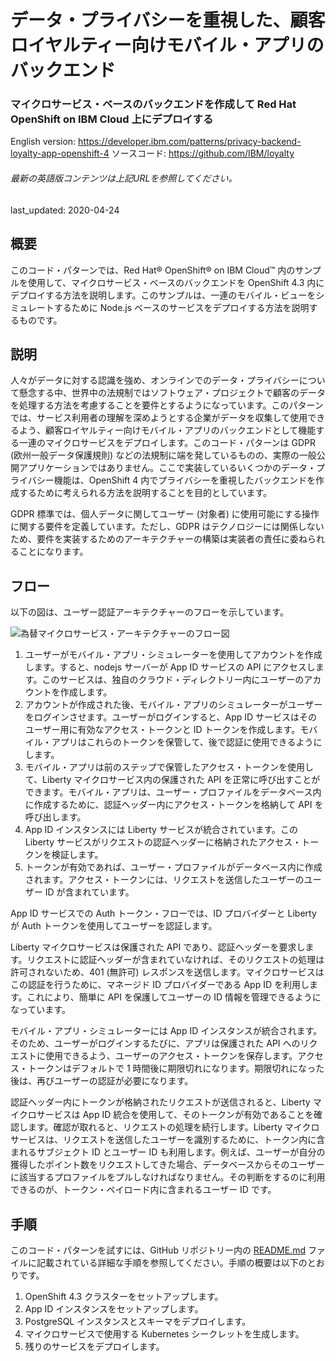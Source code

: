 # データ・プライバシーを重視した、顧客ロイヤルティー向けモバイル・アプリのバックエンド

### マイクロサービス・ベースのバックエンドを作成して Red Hat OpenShift on IBM Cloud 上にデプロイする

English version: https://developer.ibm.com/patterns/privacy-backend-loyalty-app-openshift-4
ソースコード: https://github.com/IBM/loyalty

###### 最新の英語版コンテンツは上記URLを参照してください。
last_updated: 2020-04-24

 
## 概要

このコード・パターンでは、Red Hat&reg; OpenShift&reg; on IBM Cloud&trade; 内のサンプルを使用して、マイクロサービス・ベースのバックエンドを OpenShift 4.3 内にデプロイする方法を説明します。このサンプルは、一連のモバイル・ビューをシミュレートするために Node.js ベースのサービスをデプロイする方法を説明するものです。

## 説明

人々がデータに対する認識を強め、オンラインでのデータ・プライバシーについて懸念する中、世界中の法規制ではソフトウェア・プロジェクトで顧客のデータを処理する方法を考慮することを要件とするようになっています。このパターンでは、サービス利用者の理解を深めようとする企業がデータを収集して使用できるよう、顧客ロイヤルティー向けモバイル・アプリのバックエンドとして機能する一連のマイクロサービスをデプロイします。このコード・パターンは GDPR (欧州一般データ保護規則) などの法規制に端を発しているものの、実際の一般公開アプリケーションではありません。ここで実装しているいくつかのデータ・プライバシー機能は、OpenShift 4 内でプライバシーを重視したバックエンドを作成するために考えられる方法を説明することを目的としています。

GDPR 標準では、個人データに関してユーザー (対象者) に使用可能にする操作に関する要件を定義しています。ただし、GDPR はテクノロジーには関係しないため、要件を実装するためのアーキテクチャーの構築は実装者の責任に委ねられることになります。

## フロー

以下の図は、ユーザー認証アーキテクチャーのフローを示しています。

![為替マイクロサービス・アーキテクチャーのフロー図](../../images/privacy-mobile-backend-architecture-diagram.png)

1. ユーザーがモバイル・アプリ・シミュレーターを使用してアカウントを作成します。すると、nodejs サーバーが App ID サービスの API にアクセスします。このサービスは、独自のクラウド・ディレクトリー内にユーザーのアカウントを作成します。
1. アカウントが作成された後、モバイル・アプリのシミュレーターがユーザーをログインさせます。ユーザーがログインすると、App ID サービスはそのユーザー用に有効なアクセス・トークンと ID トークンを作成します。モバイル・アプリはこれらのトークンを保管して、後で認証に使用できるようにします。
1. モバイル・アプリは前のステップで保管したアクセス・トークンを使用して、Liberty マイクロサービス内の保護された API を正常に呼び出すことができます。モバイル・アプリは、ユーザー・プロファイルをデータベース内に作成するために、認証ヘッダー内にアクセス・トークンを格納して API を呼び出します。
1. App ID インスタンスには Liberty サービスが統合されています。この Liberty サービスがリクエストの認証ヘッダーに格納されたアクセス・トークンを検証します。
1. トークンが有効であれば、ユーザー・プロファイルがデータベース内に作成されます。アクセス・トークンには、リクエストを送信したユーザーのユーザー ID が含まれています。

App ID サービスでの Auth トークン・フローでは、ID プロバイダーと Liberty が Auth トークンを使用してユーザーを認証します。

Liberty マイクロサービスは保護された API であり、認証ヘッダーを要求します。リクエストに認証ヘッダーが含まれていなければ、そのリクエストの処理は許可されないため、401 (無許可) レスポンスを送信します。マイクロサービスはこの認証を行うために、マネージド ID プロバイダーである App ID を利用します。これにより、簡単に API を保護してユーザーの ID 情報を管理できるようになっています。

モバイル・アプリ・シミュレーターには App ID インスタンスが統合されます。そのため、ユーザーがログインするたびに、アプリは保護された API へのリクエストに使用できるよう、ユーザーのアクセス・トークンを保存します。アクセス・トークンはデフォルトで 1 時間後に期限切れになります。期限切れになった後は、再びユーザーの認証が必要になります。

認証ヘッダー内にトークンが格納されたリクエストが送信されると、Liberty マイクロサービスは App ID 統合を使用して、そのトークンが有効であることを確認します。確認が取れると、リクエストの処理を続行します。Liberty マイクロサービスは、リクエストを送信したユーザーを識別するために、トークン内に含まれるサブジェクト ID とユーザー ID も利用します。例えば、ユーザーが自分の獲得したポイント数をリクエストしてきた場合、データベースからそのユーザーに該当するプロファイルをプルしなければなりません。その判断をするのに利用できるのが、トークン・ペイロード内に含まれるユーザー ID です。

## 手順

このコード・パターンを試すには、GitHub リポジトリー内の [README.md](https://github.com/IBM/loyalty/blob/master/README.md) ファイルに記載されている詳細な手順を参照してください。手順の概要は以下のとおりです。

1. OpenShift 4.3 クラスターをセットアップします。    
1. App ID インスタンスをセットアップします。
1. PostgreSQL インスタンスとスキーマをデプロイします。
1. マイクロサービスで使用する Kubernetes シークレットを生成します。
1. 残りのサービスをデプロイします。
